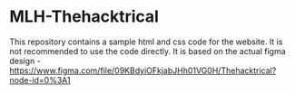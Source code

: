# MLH-Thehacktrical

This repository contains a sample html and css code for the website. It is not recommended to use the code directly.
It is based on the actual figma design - https://www.figma.com/file/09KBdyiOFkjabJHh01VG0H/Thehacktrical?node-id=0%3A1
